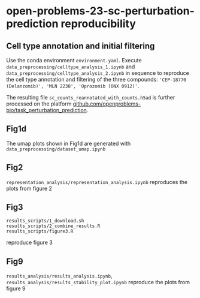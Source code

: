 # open-problems-23-sc-perturbation-prediction reproducibility

## Cell type annotation and initial filtering
Use the conda environment `environment.yaml`.
Execute `data_preprocessing/celltype_analysis_1.ipynb` and `data_preprocessing/celltype_analysis_2.ipynb` in sequence to reproduce the cell type annotation and filtering of the three compounds: `'CEP-18770 (Delanzomib)', 'MLN 2238', 'Oprozomib (ONX 0912)'`.

The resulting file `sc_counts_reannotated_with_counts.h5ad` is further processed on the platform [github.com/openproblems-bio/task\_perturbation\_prediction](https://github.com/openproblems-bio/task_perturbation_prediction).

## Fig1d
The umap plots shown in Fig1d are generated with `data_preprocessing/dataset_umap.ipynb`

## Fig2
`representation_analysis/representation_analysis.ipynb` reproduces the plots from figure 2

## Fig3
```
results_scripts/1_download.sh
results_scripts/2_combine_results.R
results_scripts/figure3.R
```
reproduce figure 3

## Fig9
`results_analysis/results_analysis.ipynb`, `results_analysis/results_stability_plot.ipynb` reproduce the plots from figure 9
